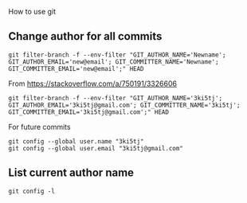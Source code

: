 How to use git

## Change author for all commits

```
git filter-branch -f --env-filter "GIT_AUTHOR_NAME='Newname'; GIT_AUTHOR_EMAIL='new@email'; GIT_COMMITTER_NAME='Newname'; GIT_COMMITTER_EMAIL='new@email';" HEAD
```
From https://stackoverflow.com/a/750191/3326606

```
git filter-branch -f --env-filter "GIT_AUTHOR_NAME='3ki5tj'; GIT_AUTHOR_EMAIL='3ki5tj@gmail.com'; GIT_COMMITTER_NAME='3ki5tj'; GIT_COMMITTER_EMAIL='3ki5tj@gmail.com';" HEAD
```

For future commits
```
git config --global user.name "3ki5tj"
git config --global user.email "3ki5tj@gmail.com"

```


## List current author name
```
git config -l
```
